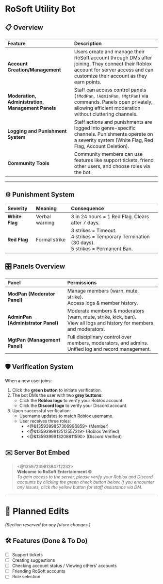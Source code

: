 # RoSoft Utility Bot

## 📋 Overview

| Feature | Description |
|:--------|:------------|
| **Account Creation/Management** | Users create and manage their RoSoft account through DMs after joining. They connect their Roblox account for server access and can customize their account as they earn points. |
| **Moderation, Administration, Management Panels** | Staff can access control panels (`!ModPan`, `!AdminPan`, `!MgtPan`) via commands. Panels open privately, allowing efficient moderation without cluttering channels. |
| **Logging and Punishment System** | Staff actions and punishments are logged into genre-specific channels. Punishments operate on a severity system (White Flag, Red Flag, Account Deletion). |
| **Community Tools** | Community members can use features like support tickets, friend other users, and choose roles via the bot. |

---

## ⚙️ Punishment System

| Severity | Meaning | Consequence |
|:---------|:--------|:------------|
| **White Flag** | Verbal warning | 3 in 24 hours = 1 Red Flag. Clears after 7 days. |
| **Red Flag** | Formal strike | 3 strikes = Timeout. <br> 4 strikes = Temporary Termination (30 days). <br> 5 strikes = Permanent Ban. |

## 🎛️ Panels Overview

| Panel | Permissions |
|:------|:------------|
| **ModPan (Moderator Panel)** | Manage members (warn, mute, strike). <br> Access logs & member history. |
| **AdminPan (Administrator Panel)** | Moderate members & moderators (warn, mute, strike, kick, ban). <br> View all logs and history for members and moderators. |
| **MgtPan (Management Panel)** | Full disciplinary control over members, moderators, and admins. <br> Unified log and record management. |

## 🛡️ Verification System

When a new user joins:
1. Click the **green button** to initiate verification.
2. The bot DMs the user with two **grey buttons**:
   - Click the **Roblox logo** to verify your Roblox account.
   - Click the **Discord logo** to verify your Discord account.
3. Upon successful verification:
   - Username updates to match Roblox username.
   - User receives three roles:
     - <@&1359399857306996859> (Member)
     - <@&1359399912512557319> (Roblox Verified)
     - <@&1359399913208811590> (Discord Verified)

## ✉️ Server Bot Embed
> <@1359723981384712232>  
> **Welcome to RoSoft Entertainment ©️**  
> *To gain access to the server, please verify your Roblox and Discord accounts by clicking the green check button below. If you encounter any issues, click the yellow button for staff assistance via DM.*

---

# 🔧 Planned Edits

*(Section reserved for any future changes.)*

## 🛠️ Features (Done & To Do)

- [ ] Support tickets
- [ ] Creating suggestions
- [ ] Checking account status / Viewing others' accounts
- [ ] Friending RoSoft accounts
- [ ] Role selection
